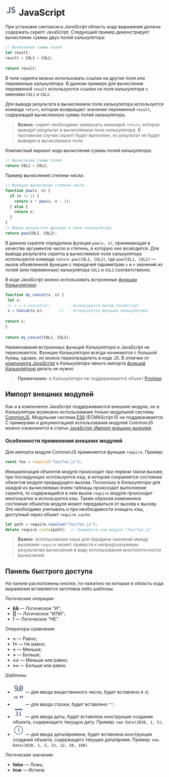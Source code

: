 # ![](../../../images/icons/calcdata/javascript_default.svg) JavaScript

При установке синтаксиса *JavaScript* область кода выражения должна содержать скрипт JavaScript.
Следующий пример демонстрирует вычисление суммы двух полей калькулятора:

```javascript
// Вычисление суммы полей
let result;
result = COL1 + COL2;

return result;
```

В теле скрипта можно использовать ссылки на другие поля или переменные калькулятора.
В данном примере для вычисления переменной `result` используются ссылки на поля калькулятора с именами `COL1` и `COL2`.

Для вывода результата в вычисляемое поле калькулятора используется команда `return`, которая возвращает значение переменной `result`, содержащей вычисленную сумму полей калькулятора.

>**Важно:** скрипт необходимо завершать командой `return`, которая выводит результат в вычисляемое поле калькулятора. В противном случае скрипт будет выполнен, но результат не будет выведен в вычисляемое поле.

Компактный вариант кода вычисления суммы полей калькулятора:

```javascript
// Вычисление суммы полей
return COL1 + COL2;
```

Пример вычисления степени числа:

```javascript
// Функция вычисления степени числа
function pow(x, n) {
  if (n != 1) {
    return x * pow(x, n - 1);
  } else {
    return x;
  }
}
// Вывод результата функции в поле калькулятора
return pow(COL1, COL2);
```

В данном скрипте определена функция `pow(x, n)`, принимающая в качестве аргументов число и степень, в которую оно возводится.
Для вывода результата скрипта в вычисляемое поле калькулятора используется команда `return pow(COL1, COL2)`, где `pow(COL1, COL2)` — вызов объявленной функции с передачей параметрам `х` и `n` значений из полей (или переменных) калькулятора `COL1` и `COL2` соответственно.

В коде JavaScript можно использовать встроенные [функции *Калькулятора*](../../func/calc-func/README.md):

```javascript
function my_concat(x, n) {
 let s;
 // s = x.concat(n);        - используется метод JavaScript
 s = Concat(x,n);       //  - используется функция калькулятора
    
return s;
}

return my_concat(COL1, COL2);
```

Наименования встроенных функций *Калькулятора* и JavaScript не пересекаются. Функции *Калькулятора* всегда начинаются с большой буквы, однако, их можно переопределить в коде JS. В отличии от [компонента *JavaScript*](../java-script/README.md) в *Калькуляторе* явного импорта [функций *Калькулятора*](../../func/calc-func/README.md) делать не нужно.

> **Примечание:** в *Калькуляторе* не поддерживается объект [Promise](https://developer.mozilla.org/ru/docs/Web/JavaScript/Reference/Global_Objects/Promise).

## Импорт внешних модулей

Как и в компоненте JavaScript поддерживаются внешние модули, но в *Калькуляторе* возможно использование только модульной системы [CommonJS](http://wiki.commonjs.org/wiki/Modules/1.1.1). Модульная система [ES6](https://www.ecma-international.org/ecma-262/6.0/#sec-modules) (ECMAScript 6) не поддерживается. С примерами и документацией использования модулей CommonJS можно ознакомится в статье [JavaScript: Импорт внешних модулей](../../../processors/transformation/java-script/external-modules.html#modulnye-sistemy).

### Особенности применения внешних модулей

Для импорта модуля CommonJS применяется функция `require`. Пример:

```javascript
const foo = require("foo/foo.js");
```

Инициализация объектов модуля происходит при первом таком вызове, при последующих используется кэш, в котором сохраняется состояние объектов модуля предыдущего вызова. Поскольку в *Калькуляторе* для каждой из вычисляемых ячеек таблицы происходит выполнение скрипта, то содержащийся в нем вызов `require` модуля происходит многократно и используется кэш. Таким образом измененное состояние объектов модуля может передаваться от вызова к вызову. Это необходимо учитывать и при необходимости очищать кэш, доступный через объект `require.cache`:

```javascript
let path = require.resolve("foo/foo.js");
delete require.cache[path];  // Очищается кэш модуля "foo/foo.js"
```

> **Важно**: использование кэша для передачи значений между вызовами `require` может привести к непредсказуемым результатам вычислений в виду использования многопоточности вычислений.

## Панель быстрого доступа

На панели расположены кнопки, по нажатию на которые в область кода выражения вставляется заготовка либо шаблоны.

Логические операции:

* **&&** — Логическое "И";
* **||** — Логическое "ИЛИ";
* **!** — Логическое "НЕ".

Операторы сравнения:

* **=** — Равно;
* **!=** — Не равно;
* **<** — Меньше;
* **>** — Больше;
* **<=** — Меньше или равно;
* **>=** — Больше или равно.

Шаблоны:

* ![Вещественное число](../../../images/icons/toolbar-controls/type-float_default.svg) — для ввода вещественного числа, будет вставлено `0.0`;
* ![Строка](../../../images/icons/toolbar-controls/type-string_default.svg) — для ввода строки, будет вставлено `""`;
* ![Дата](../../../images/icons/toolbar-controls/type-date_default.svg) — для ввода даты, будет вставлена конструкция создания объекта, содержащего текущую дату. Пример: `new Date(2020, 1, 5)`;
* ![Время](../../../images/icons/toolbar-controls/type-time_default.svg) — для ввода даты/времени, будет вставлена конструкция создания объекта, содержащего текущее дата/время. Пример: `new Date(2020, 1, 5, 13, 12, 50, 100)`.

Логические значения:

* **false** — Ложь;
* **true** — Истина.